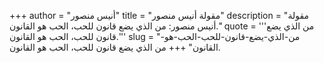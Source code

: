 +++
author = "أنيس منصور"
title = "مقولة أنيس منصور"
description = "مقولة أنيس منصور: من الذي يضع قانون للحب، الحب هو القانون."
quote = '''من الذي يضع قانون للحب، الحب هو القانون.'''
slug = "من-الذي-يضع-قانون-للحب-الحب-هو-القانون"
+++
من الذي يضع قانون للحب، الحب هو القانون.
